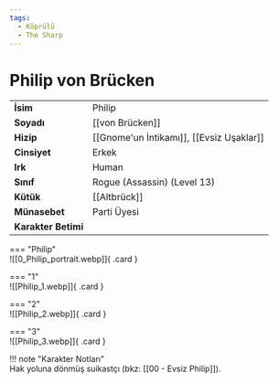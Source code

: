 ```yaml
---
tags:
  - Köprülü
  - The Sharp
---  
```

# Philip von Brücken  
  
<div class="grid" markdown>  
  
|  |  |  
|---|---|  
| **İsim** | Philip |  
| **Soyadı** | [[von Brücken]] |  
| **Hizip** | [[Gnome'un İntikamı]], [[Evsiz Uşaklar]] |  
| **Cinsiyet** | Erkek |  
| **Irk** | Human |  
| **Sınıf** | Rogue (Assassin) (Level 13) |  
| **Kütük** | [[Altbrück]] |  
| **Münasebet** | Parti Üyesi |  
| **Karakter Betimi** |  |  
  
  
=== "Philip"  
	![[0_Philip_portrait.webp]]{ .card }  
  
=== "1"  
	![[Philip_1.webp]]{ .card }  
  
=== "2"  
	![[Philip_2.webp]]{ .card }  
  
=== "3"  
	![[Philip_3.webp]]{ .card }  
  
</div>  
  
!!! note "Karakter Notları"  
	Hak yoluna dönmüş suikastçı (bkz: [[00 - Evsiz Philip]]).   